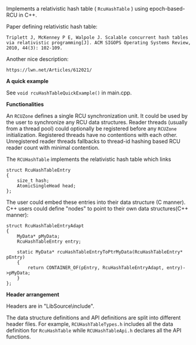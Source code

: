 

Implements a relativistic hash table ( `RcuHashTable` ) using epoch-based-RCU in C++.

Paper defining relativistic hash table:

```
Triplett J, McKenney P E, Walpole J. Scalable concurrent hash tables via relativistic programming[J]. ACM SIGOPS Operating Systems Review, 2010, 44(3): 102-109.
```

Another nice description:

```
https://lwn.net/Articles/612021/
```

**A quick example**

See `void rcuHashTableQuickExample()` in main.cpp.


**Functionalities**

An `RCUZone` defines a single RCU synchronization unit. It could be used by the user to synchronize any RCU data structures. Reader threads (usually from a thread pool) could optionally be registered before any `RCUZone` initialization. Registered threads have no contentions with each other. Unregistered reader threads fallbacks to thread-id hashing based RCU reader count with minimal contention. 

The `RCUHashTable` implements the relativistic hash table which links
```
struct RcuHashTableEntry
{
    size_t hash;
    AtomicSingleHead head;
};
```
The user could embed these entries into their data structure (C manner). C++ users could define "nodes" to point to their own data structures(C++ manner):

```
struct RcuHashTableEntryAdapt
{
    MyData* pMyData;
    RcuHashTableEntry entry;

    static MyData* rcuHashTableEntryToPtrMyData(RcuHashTableEntry* pEntry)   
    {
        return CONTAINER_OF(pEntry, RcuHashTableEntryAdapt, entry)->pMyData;
    } 
};
```

**Header arrangement**

Headers are in "LibSource\include". 

The data structure definitions and API definitions are split into different header files. For example, `RCUHashTableTypes.h` includes all the data definition for `RcuHashTable` while `RCUHashTableApi.h` declares all the API functions.




